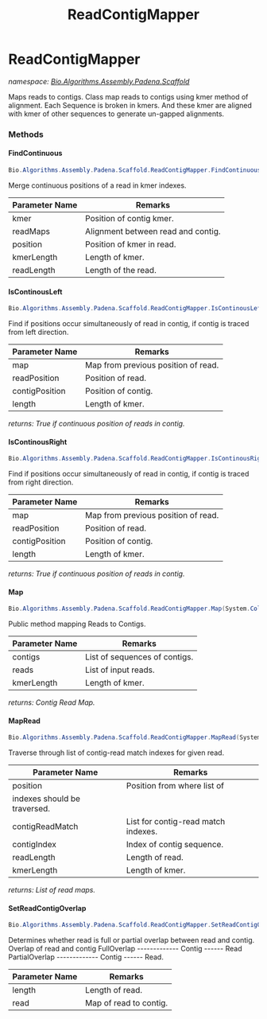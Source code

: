 ﻿---
title: ReadContigMapper
---

# ReadContigMapper
_namespace: [Bio.Algorithms.Assembly.Padena.Scaffold](N-Bio.Algorithms.Assembly.Padena.Scaffold.html)_

Maps reads to contigs.
 Class map reads to contigs using kmer method of alignment.
 Each Sequence is broken in kmers. And these kmer are aligned with 
 kmer of other sequences to generate un-gapped alignments.

### Methods

#### FindContinuous
```csharp
Bio.Algorithms.Assembly.Padena.Scaffold.ReadContigMapper.FindContinuous(Bio.Algorithms.Kmer.KmerIndexer,System.Collections.Generic.IList{Bio.Algorithms.Assembly.Padena.Scaffold.ReadMap},System.Int64,System.Int32,System.Int64)
```
Merge continuous positions of a read in kmer indexes.

|Parameter Name|Remarks|
|--------------|-------|
|kmer|Position of contig kmer.|
|readMaps|Alignment between read and contig.|
|position|Position of kmer in read.|
|kmerLength|Length of kmer.|
|readLength|Length of the read.|


#### IsContinousLeft
```csharp
Bio.Algorithms.Assembly.Padena.Scaffold.ReadContigMapper.IsContinousLeft(Bio.Algorithms.Assembly.Padena.Scaffold.ReadMap,System.Int64,System.Int64,System.Int32)
```
Find if positions occur simultaneously of read in contig, 
 if contig is traced from left direction.

|Parameter Name|Remarks|
|--------------|-------|
|map|Map from previous position of read.|
|readPosition|Position of read.|
|contigPosition|Position of contig.|
|length|Length of kmer.|

_returns: True if continuous position of reads in contig._

#### IsContinousRight
```csharp
Bio.Algorithms.Assembly.Padena.Scaffold.ReadContigMapper.IsContinousRight(Bio.Algorithms.Assembly.Padena.Scaffold.ReadMap,System.Int64,System.Int64,System.Int32)
```
Find if positions occur simultaneously of read in contig, 
 if contig is traced from right direction.

|Parameter Name|Remarks|
|--------------|-------|
|map|Map from previous position of read.|
|readPosition|Position of read.|
|contigPosition|Position of contig.|
|length|Length of kmer.|

_returns: True if continuous position of reads in contig._

#### Map
```csharp
Bio.Algorithms.Assembly.Padena.Scaffold.ReadContigMapper.Map(System.Collections.Generic.IList{Bio.ISequence},System.Collections.Generic.IEnumerable{Bio.ISequence},System.Int32)
```
Public method mapping Reads to Contigs.

|Parameter Name|Remarks|
|--------------|-------|
|contigs|List of sequences of contigs.|
|reads|List of input reads.|
|kmerLength|Length of kmer.|

_returns: Contig Read Map._

#### MapRead
```csharp
Bio.Algorithms.Assembly.Padena.Scaffold.ReadContigMapper.MapRead(System.Int64,System.Collections.Generic.IList{System.Collections.Generic.IList{Bio.Algorithms.Kmer.KmerIndexer}},System.Int64,System.Int64,System.Int32)
```
Traverse through list of contig-read match indexes for given read.

|Parameter Name|Remarks|
|--------------|-------|
|position|Position from where list of 
             indexes should be traversed.|
|contigReadMatch|List for contig-read match indexes.|
|contigIndex|Index of contig sequence.|
|readLength|Length of read.|
|kmerLength|Length of kmer.|

_returns: List of read maps._

#### SetReadContigOverlap
```csharp
Bio.Algorithms.Assembly.Padena.Scaffold.ReadContigMapper.SetReadContigOverlap(System.Int64,Bio.Algorithms.Assembly.Padena.Scaffold.ReadMap)
```
Determines whether read is full or partial overlap between read and contig.
 Overlap of read and contig
 FullOverlap
 ------------- Contig
 ------ Read
 PartialOverlap
 ------------- Contig
 ------ Read.

|Parameter Name|Remarks|
|--------------|-------|
|length|Length of read.|
|read|Map of read to contig.|





